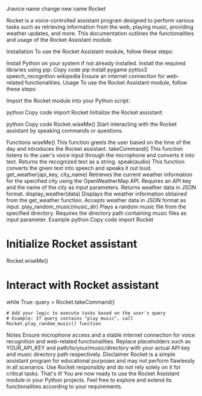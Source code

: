 Jravice name change new name Rocket

Rocket is a voice-controlled assistant program designed to perform various tasks such as retrieving information from the web, playing music, providing weather updates, and more. This documentation outlines the functionalities and usage of the Rocket Assistant module.

Installation
To use the Rocket Assistant module, follow these steps:

Install Python on your system if not already installed.
Install the required libraries using pip:
Copy code
pip install pygame pyttsx3 speech_recognition wikipedia
Ensure an internet connection for web-related functionalities.
Usage
To use the Rocket Assistant module, follow these steps:

Import the Rocket module into your Python script:

python
Copy code
import Rocket
Initialize the Rocket assistant:

python
Copy code
Rocket.wiseMe()
Start interacting with the Rocket assistant by speaking commands or questions.

Functions
wiseMe()
This function greets the user based on the time of the day and introduces the Rocket assistant.
takeCommand()
This function listens to the user's voice input through the microphone and converts it into text.
Returns the recognized text as a string.
speak(audio)
This function converts the given text into speech and speaks it out loud.
get_weather(api_key, city_name)
Retrieves the current weather information for the specified city using the OpenWeatherMap API.
Requires an API key and the name of the city as input parameters.
Returns weather data in JSON format.
display_weather(data)
Displays the weather information obtained from the get_weather function.
Accepts weather data in JSON format as input.
play_random_music(music_dir)
Plays a random music file from the specified directory.
Requires the directory path containing music files as input parameter.
Example
python
Copy code
import Rocket

# Initialize Rocket assistant
Rocket.wiseMe()

# Interact with Rocket assistant
while True:
    query = Rocket.takeCommand()

    # Add your logic to execute tasks based on the user's query
    # Example: If query contains "play music", call Rocket.play_random_music() function
Notes
Ensure microphone access and a stable internet connection for voice recognition and web-related functionalities.
Replace placeholders such as YOUR_API_KEY and path/to/your/music/directory with your actual API key and music directory path respectively.
Disclaimer
Rocket is a simple assistant program for educational purposes and may not perform flawlessly in all scenarios.
Use Rocket responsibly and do not rely solely on it for critical tasks.
That's it! You are now ready to use the Rocket Assistant module in your Python projects. Feel free to explore and extend its functionalities according to your requirements.





